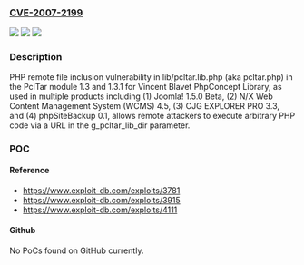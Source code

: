 ### [CVE-2007-2199](https://cve.mitre.org/cgi-bin/cvename.cgi?name=CVE-2007-2199)
![](https://img.shields.io/static/v1?label=Product&message=n%2Fa&color=blue)
![](https://img.shields.io/static/v1?label=Version&message=n%2Fa&color=blue)
![](https://img.shields.io/static/v1?label=Vulnerability&message=n%2Fa&color=brighgreen)

### Description

PHP remote file inclusion vulnerability in lib/pcltar.lib.php (aka pcltar.php) in the PclTar module 1.3 and 1.3.1 for Vincent Blavet PhpConcept Library, as used in multiple products including (1) Joomla! 1.5.0 Beta, (2) N/X Web Content Management System (WCMS) 4.5, (3) CJG EXPLORER PRO 3.3, and (4) phpSiteBackup 0.1, allows remote attackers to execute arbitrary PHP code via a URL in the g_pcltar_lib_dir parameter.

### POC

#### Reference
- https://www.exploit-db.com/exploits/3781
- https://www.exploit-db.com/exploits/3915
- https://www.exploit-db.com/exploits/4111

#### Github
No PoCs found on GitHub currently.

